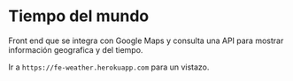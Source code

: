 # Tiempo del mundo
Front end que se integra con Google Maps y consulta una API para mostrar información geografica y del tiempo.

Ir a ``https://fe-weather.herokuapp.com`` para un vistazo.
